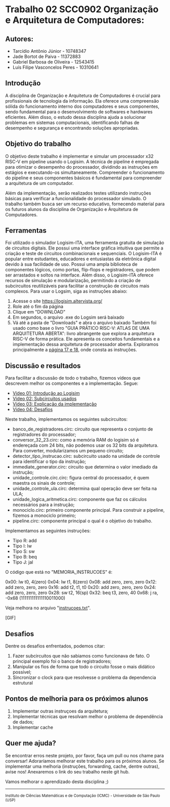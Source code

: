 # Trabalho 02 SCC0902 Organização e Arquitetura de Computadores:

## Autores:

* Tarcídio Antônio Júnior - 10748347
* Jade Bortot de Paiva - 11372883
* Gabriel Barbosa de Oliveira - 12543415
* Luís Filipe Vasconcelos Peres - 10310641

## Introdução

  A disciplina de Organização e Arquitetura de Computadores é crucial para profissionais de tecnologia da informação. Ela oferece uma compreensão sólida do funcionamento interno dos computadores e seus componentes, sendo fundamental para o desenvolvimento de softwares e hardwares eficientes. Além disso, o estudo dessa disciplina ajuda a solucionar problemas em sistemas computacionais, identificando falhas de desempenho e segurança e encontrando soluções apropriadas.

## Objetivo do trabalho
  
O objetivo deste trabalho é implementar e simular um processador x32 RISC-V em pipeline usando o Logisim. A técnica de pipeline é empregada para otimizar o desempenho do processador, dividindo as instruções em estágios e executando-os simultaneamente. Compreender o funcionamento do pipeline e seus componentes básicos é fundamental para compreender a arquitetura de um computador.

Além da implementação, serão realizados testes utilizando instruções básicas para verificar a funcionalidade do processador simulado. O trabalho também busca ser um recurso educativo, fornecendo material para os futuros alunos da disciplina de Organização e Arquitetura de Computadores.
  
## Ferramentas

Foi utilizado o simulador Logisim-ITA, uma ferramenta gratuita de simulação de circuitos digitais. Ele possui uma interface gráfica intuitiva que permite a criação e teste de circuitos combinacionais e sequenciais. O Logisim-ITA é popular entre estudantes, educadores e entusiastas da eletrônica digital devido à sua facilidade de uso. Possui uma ampla biblioteca de componentes lógicos, como portas, flip-flops e registradores, que podem ser arrastados e soltos na interface. Além disso, o Logisim-ITA oferece recursos de simulação e modularização, permitindo a criação de subcircuitos reutilizáveis para facilitar a construção de circuitos mais complexos.
  Para usar o Logsim, siga as instruções abaixo:
 1. Acesse o site https://logisim.altervista.org/
 2. Role até o fim da página
 3. Clique em "DOWNLOAD"
 4. Em segundos, o arquivo .exe do Logsim será baixado
 5. Vá até a pasta de "Downloads" e abra o arquivo baixado
    Também foi usado como base o livro "GUIA PRÁTICO RISC-V: ATLAS DE UMA ARQUITETURA ABERTA": livro abrangente que explora a arquitetura RISC-V de forma prática. Ele apresenta os conceitos fundamentais e a implementação dessa arquitetura de processador aberta. Exploramos principalmente a [página 17 e 18](https://github.com/tarcidio/trabalho-org-arq-comp-02/blob/main/instrucoes_risc_v.pdf), onde consta as instruções.
    
## Discussão e resultados

Para facilitar a discussão de todo o trabalho, fizemos vídeos que descrevem melhor os componentes e a implementação. Segue:

* [Vídeo 01: Introdução ao Logisim](https://www.youtube.com/watch?v=ZZsND2eOAwo)
* [Vídeo 02: Subcircuitos usados](https://www.youtube.com/watch?v=1rVrc5WXauU)
* [Vídeo 03: Explicação da implementação](https://www.youtube.com/watch?v=ZJE4mW0OjPg)
* [Vídeo 04: Desafios](https://www.youtube.com/watch?v=-ZBtMzy1AJU)

Neste trabalho, implementamos os seguintes subcircuitos:
* banco_de_registradores.circ: circuito que representa o conjunto de registradores do processador;
* conversor_32_23.circ: como a memória RAM do logisim só é endereçada com 24 bits, não podemos usar os 32 bits da arquitetura. Para converter, modularizamos um pequeno circuito;
* detector_tipo_instrucao.circ: subcircuito usado na unidade de controle para identificar o tipo da instrução;
* immediate_generator.circ: circuito que determina o valor imediado da instrução;
* unidade_controle.circ.circ: figura central do processador, é quem maestra os sinais de controle;
* unidade_controle_ula.circ: determina qual operação deve ser feita na ULA;
* unidade_logica_aritmetica.circ: componente que faz os cálculos necessários para a instrução;
* monociclo.circ: primeiro componente principal. Para construir a pipeline, fizemos a monociclo primeiro;
* pipeline.circ: componente principal o qual é o objetivo do trabalho.

Implementamos as seguintes instruções:
* Tipo R: add
* Tipo I: lw
* Tipo S: sw
* Tipo B: beq
* Tipo J: jal
  
O código que está no "MEMORIA_INSTRUCOES" é:

0x00: lw t0, 4(zero)
0x04: lw t1, 8(zero)
0x08: add zero, zero, zero
0x12: add zero, zero, zero
0x16: add t2, t1, t0
0x20: add zero, zero, zero
0x24: add zero, zero, zero
0x28: sw t2, 16(sp)
0x32: beq t3, zero, 40
0x68: j  ra, -0x68 (111111111111110011000)

Veja melhora no arquivo "[instrucoes.txt](https://github.com/tarcidio/trabalho-org-arq-comp-02/blob/main/instrucoes.txt)".

[GIF]

## Desafios
  Dentre os desafios enfrentados, podemos citar:
  1. Fazer subcircuitos que não sabiamos como funcionava de fato. O principal exemplo foi o banco de registradores;
  2. Manipular os fios de forma que todo o circuito fosse o mais didático possível;
  3. Sincronizar o clock para que resolvesse o problema da dependencia estrutural

## Pontos de melhoria para os próximos alunos

1. Implementar outras instruçoes da arquitetura;
2. Implementar técnicas que resolvam melhor o problema de dependência de dados;
3. Implementar cache

## Quer me ajuda?

Se encontrar erros neste projeto, por favor, faça um pull ou nos chame para conversar! Adoraríamos melhorar este trabalho para os próximos alunos. Se implementar uma melhoria (instruções, forwarding, cache, dentre outras), avise nos! Anexaremos o link do seu trabalho neste git hub.


Vamos melhorar o aprendizado desta disciplina ;)

---

<sup>Instituto de Ciências Matemáticas e de Computação (ICMC) - Universidade de São Paulo (USP)</sup>

